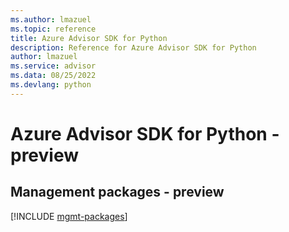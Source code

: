 ```yaml
---
ms.author: lmazuel
ms.topic: reference
title: Azure Advisor SDK for Python
description: Reference for Azure Advisor SDK for Python
author: lmazuel
ms.service: advisor
ms.data: 08/25/2022
ms.devlang: python
---
```

# Azure Advisor SDK for Python - preview

## Management packages - preview
[!INCLUDE [mgmt-packages](advisor-mgmt-index.md)]